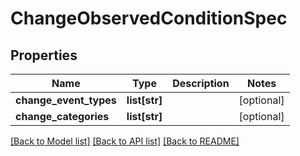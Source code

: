 # ChangeObservedConditionSpec

## Properties
Name | Type | Description | Notes
------------ | ------------- | ------------- | -------------
**change_event_types** | **list[str]** |  | [optional] 
**change_categories** | **list[str]** |  | [optional] 

[[Back to Model list]](../README.md#documentation-for-models) [[Back to API list]](../README.md#documentation-for-api-endpoints) [[Back to README]](../README.md)

